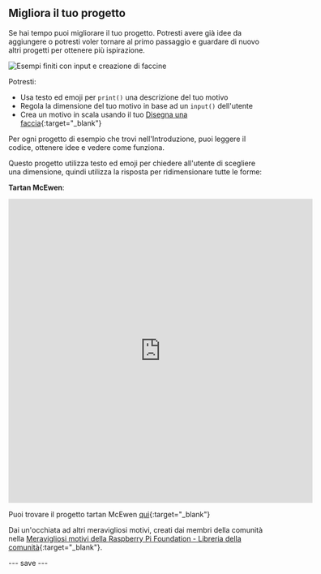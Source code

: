 ## Migliora il tuo progetto

Se hai tempo puoi migliorare il tuo progetto. Potresti avere già idee da aggiungere o potresti voler tornare al primo passaggio e guardare di nuovo altri progetti per ottenere più ispirazione.

![Esempi finiti con input e creazione di faccine](images/upgrade.gif)

Potresti:
- Usa testo ed emoji per `print()` una descrizione del tuo motivo
- Regola la dimensione del tuo motivo in base ad un `input()` dell'utente
- Crea un motivo in scala usando il tuo [Disegna una faccia](https://projects.raspberrypi.org/it-IT/projects/make-a-face){:target="_blank"}

Per ogni progetto di esempio che trovi nell'Introduzione, puoi leggere il codice, ottenere idee e vedere come funziona.

Questo progetto utilizza testo ed emoji per chiedere all'utente di scegliere una dimensione, quindi utilizza la risposta per ridimensionare tutte le forme:

**Tartan McEwen**:
<iframe src="https://editor.raspberrypi.org/it-IT/embed/viewer/mcewen-tartan-example" width="600" height="600" frameborder="0" marginwidth="0" marginheight="0" allowfullscreen>
</iframe>

Puoi trovare il progetto tartan McEwen [qui](https://editor.raspberrypi.org/it-IT/projects/mcewen-tartan-example){:target="_blank"}

Dai un'occhiata ad altri meravigliosi motivi, creati dai membri della comunità nella [Meravigliosi motivi della Raspberry Pi Foundation - Libreria della comunità](https://wke.lt/w/s/yyNPQT){:target="_blank"}.

--- save ---

